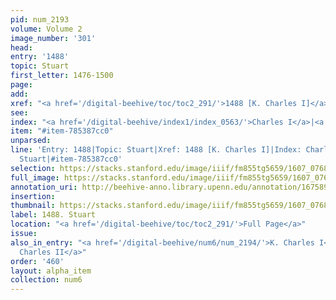 ```yaml
---
pid: num_2193
volume: Volume 2
image_number: '301'
head:
entry: '1488'
topic: Stuart
first_letter: 1476-1500
page:
add:
xref: "<a href='/digital-beehive/toc/toc2_291/'>1488 [K. Charles I]</a>"
see:
index: "<a href='/digital-beehive/index1/index_0563/'>Charles I</a>|<a href='/digital-beehive/index4/index_3966/'>Stuart</a>"
item: "#item-785387cc0"
unparsed:
line: 'Entry: 1488|Topic: Stuart|Xref: 1488 [K. Charles I]|Index: Charles I|Index:
  Stuart|#item-785387cc0'
selection: https://stacks.stanford.edu/image/iiif/fm855tg5659/1607_0768/492,2944,2730,322/full/0/default.jpg
full_image: https://stacks.stanford.edu/image/iiif/fm855tg5659/1607_0768/full/full/0/default.jpg
annotation_uri: http://beehive-anno.library.upenn.edu/annotation/1675890241821
insertion:
thumbnail: https://stacks.stanford.edu/image/iiif/fm855tg5659/1607_0768/492,2944,600,180/250,/0/default.jpg
label: 1488. Stuart
location: "<a href='/digital-beehive/toc/toc2_291/'>Full Page</a>"
issue:
also_in_entry: "<a href='/digital-beehive/num6/num_2194/'>K. Charles I</a>|<a href='/digital-beehive/num6/num_2195/'>K.
  Charles II</a>"
order: '460'
layout: alpha_item
collection: num6
---
```

